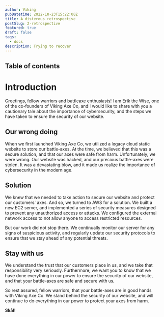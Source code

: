 ```yaml
---
author: Viking
pubDatetime: 2022-10-23T15:22:00Z
title: A disterous retrospective
postSlug: 2-retrospective
featured: true
draft: false
tags:
  - docs
description: Trying to recover
---
```


## Table of contents

# Introduction

Greetings, fellow warriors and battleaxe enthusiasts! I am Erik the Wise, one of the co-founders of Viking Axe Co, and I would like to share with you a cautionary tale about the importance of cybersecurity, and the steps we have taken to ensure the security of our website.

## Our wrong doing

When we first launched Viking Axe Co, we utilized a legacy cloud static website to store our battle-axes. At the time, we believed that this was a secure solution, and that our axes were safe from harm. Unfortunately, we were wrong. Our website was hacked, and our precious battle-axes were stolen. It was a devastating blow, and it made us realize the importance of cybersecurity in the modern age.

## Solution

We knew that we needed to take action to secure our website and protect our customers' axes. And so, we turned to AWS for a solution. We built a new EC2 server, and implemented a series of security measures designed to prevent any unauthorized access or attacks. We configured the external network access to not allow anyone to access restricted resources.

But our work did not stop there. We continually monitor our server for any signs of suspicious activity, and regularly update our security protocols to ensure that we stay ahead of any potential threats.

## Stay with us

We understand the trust that our customers place in us, and we take that responsibility very seriously. Furthermore, we want you to know that we have done everything in our power to ensure the security of our website, and that your battle-axes are safe and secure with us.

So rest assured, fellow warriors, that your battle-axes are in good hands with Viking Axe Co. We stand behind the security of our website, and will continue to do everything in our power to protect your axes from harm.

**Skål!**
